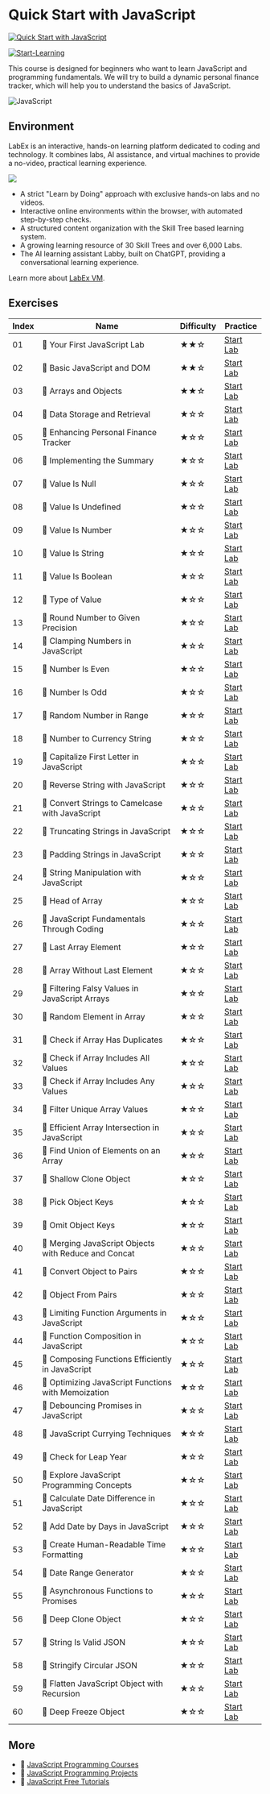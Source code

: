 # Quick Start with JavaScript

[![Quick Start with JavaScript](https://cover-creator.labex.io/quick-start-with-javascript.png)](https://labex.io/courses/quick-start-with-javascript)

[![Start-Learning](https://img.shields.io/badge/Start-Learning-whitesmoke?style=for-the-badge)](https://labex.io/courses/quick-start-with-javascript)

This course is designed for beginners who want to learn JavaScript and programming fundamentals. We will try to build a dynamic personal finance tracker, which will help you to understand the basics of JavaScript.

![JavaScript](https://img.shields.io/badge/JavaScript-whitesmoke?style=for-the-badge&logo=javascript)


## Environment

LabEx is an interactive, hands-on learning platform dedicated to coding and technology. It combines labs, AI assistance, and virtual machines to provide a no-video, practical learning experience.

![](https://tutorial-screenshot.getvm.io/images/vm-1725247253.png)

- A strict "Learn by Doing" approach with exclusive hands-on labs and no videos.
- Interactive online environments within the browser, with automated step-by-step checks.
- A structured content organization with the Skill Tree based learning system.
- A growing learning resource of 30 Skill Trees and over 6,000 Labs.
- The AI learning assistant Labby, built on ChatGPT, providing a conversational learning experience.

Learn more about [LabEx VM](https://support.labex.io/using-labex/virtual-machine).

## Exercises

|   Index | Name                                                 | Difficulty   | Practice                                                                                                                              |
|---------|------------------------------------------------------|--------------|---------------------------------------------------------------------------------------------------------------------------------------|
|      01 | 📖 Your First JavaScript Lab                         | ★★☆          | <a target='_blank' href='https://labex.io/tutorials/your-first-javascript-lab-92948'>Start Lab</a>                                    |
|      02 | 📖 Basic JavaScript and DOM                          | ★★☆          | <a target='_blank' href='https://labex.io/tutorials/javascript-basic-javascript-and-dom-290729'>Start Lab</a>                         |
|      03 | 📖 Arrays and Objects                                | ★★☆          | <a target='_blank' href='https://labex.io/tutorials/javascript-arrays-and-objects-290728'>Start Lab</a>                               |
|      04 | 📖 Data Storage and Retrieval                        | ★☆☆          | <a target='_blank' href='https://labex.io/tutorials/javascript-data-storage-and-retrieval-290730'>Start Lab</a>                       |
|      05 | 📖 Enhancing Personal Finance Tracker                | ★☆☆          | <a target='_blank' href='https://labex.io/tutorials/javascript-enhancing-personal-finance-tracker-290731'>Start Lab</a>               |
|      06 | 📖 Implementing the Summary                          | ★☆☆          | <a target='_blank' href='https://labex.io/tutorials/javascript-implementing-the-summary-290732'>Start Lab</a>                         |
|      07 | 📖 Value Is Null                                     | ★☆☆          | <a target='_blank' href='https://labex.io/tutorials/javascript-value-is-null-28429'>Start Lab</a>                                     |
|      08 | 📖 Value Is Undefined                                | ★☆☆          | <a target='_blank' href='https://labex.io/tutorials/javascript-value-is-undefined-28447'>Start Lab</a>                                |
|      09 | 📖 Value Is Number                                   | ★☆☆          | <a target='_blank' href='https://labex.io/tutorials/javascript-value-is-number-28430'>Start Lab</a>                                   |
|      10 | 📖 Value Is String                                   | ★☆☆          | <a target='_blank' href='https://labex.io/tutorials/javascript-value-is-string-28444'>Start Lab</a>                                   |
|      11 | 📖 Value Is Boolean                                  | ★☆☆          | <a target='_blank' href='https://labex.io/tutorials/javascript-value-is-boolean-28412'>Start Lab</a>                                  |
|      12 | 📖 Type of Value                                     | ★☆☆          | <a target='_blank' href='https://labex.io/tutorials/javascript-type-of-value-28673'>Start Lab</a>                                     |
|      13 | 📖 Round Number to Given Precision                   | ★☆☆          | <a target='_blank' href='https://labex.io/tutorials/round-number-to-given-precision-28605'>Start Lab</a>                              |
|      14 | 📖 Clamping Numbers in JavaScript                    | ★☆☆          | <a target='_blank' href='https://labex.io/tutorials/javascript-clamping-numbers-in-javascript-28196'>Start Lab</a>                    |
|      15 | 📖 Number Is Even                                    | ★☆☆          | <a target='_blank' href='https://labex.io/tutorials/javascript-number-is-even-28419'>Start Lab</a>                                    |
|      16 | 📖 Number Is Odd                                     | ★☆☆          | <a target='_blank' href='https://labex.io/tutorials/javascript-number-is-odd-28433'>Start Lab</a>                                     |
|      17 | 📖 Random Number in Range                            | ★☆☆          | <a target='_blank' href='https://labex.io/tutorials/javascript-random-number-in-range-28574'>Start Lab</a>                            |
|      18 | 📖 Number to Currency String                         | ★☆☆          | <a target='_blank' href='https://labex.io/tutorials/javascript-number-to-currency-string-28516'>Start Lab</a>                         |
|      19 | 📖 Capitalize First Letter in JavaScript             | ★☆☆          | <a target='_blank' href='https://labex.io/tutorials/javascript-capitalize-first-letter-in-javascript-28188'>Start Lab</a>             |
|      20 | 📖 Reverse String with JavaScript                    | ★☆☆          | <a target='_blank' href='https://labex.io/tutorials/javascript-reverse-string-with-javascript-28600'>Start Lab</a>                    |
|      21 | 📖 Convert Strings to Camelcase with JavaScript      | ★☆☆          | <a target='_blank' href='https://labex.io/tutorials/javascript-convert-strings-to-camelcase-with-javascript-28648'>Start Lab</a>      |
|      22 | 📖 Truncating Strings in JavaScript                  | ★☆☆          | <a target='_blank' href='https://labex.io/tutorials/javascript-truncating-strings-in-javascript-28671'>Start Lab</a>                  |
|      23 | 📖 Padding Strings in JavaScript                     | ★☆☆          | <a target='_blank' href='https://labex.io/tutorials/javascript-padding-strings-in-javascript-28537'>Start Lab</a>                     |
|      24 | 📖 String Manipulation with JavaScript               | ★☆☆          | <a target='_blank' href='https://labex.io/tutorials/javascript-string-manipulation-with-javascript-28590'>Start Lab</a>               |
|      25 | 📖 Head of Array                                     | ★☆☆          | <a target='_blank' href='https://labex.io/tutorials/javascript-head-of-array-28145'>Start Lab</a>                                     |
|      26 | 📖 JavaScript Fundamentals Through Coding            | ★☆☆          | <a target='_blank' href='https://labex.io/tutorials/javascript-javascript-fundamentals-through-coding-28156'>Start Lab</a>            |
|      27 | 📖 Last Array Element                                | ★☆☆          | <a target='_blank' href='https://labex.io/tutorials/javascript-last-array-element-28463'>Start Lab</a>                                |
|      28 | 📖 Array Without Last Element                        | ★☆☆          | <a target='_blank' href='https://labex.io/tutorials/javascript-array-without-last-element-28163'>Start Lab</a>                        |
|      29 | 📖 Filtering Falsy Values in JavaScript Arrays       | ★☆☆          | <a target='_blank' href='https://labex.io/tutorials/javascript-filtering-falsy-values-in-javascript-arrays-28204'>Start Lab</a>       |
|      30 | 📖 Random Element in Array                           | ★☆☆          | <a target='_blank' href='https://labex.io/tutorials/javascript-random-element-in-array-28153'>Start Lab</a>                           |
|      31 | 📖 Check if Array Has Duplicates                     | ★☆☆          | <a target='_blank' href='https://labex.io/tutorials/javascript-check-if-array-has-duplicates-28142'>Start Lab</a>                     |
|      32 | 📖 Check if Array Includes All Values                | ★☆☆          | <a target='_blank' href='https://labex.io/tutorials/javascript-check-if-array-includes-all-values-28146'>Start Lab</a>                |
|      33 | 📖 Check if Array Includes Any Values                | ★☆☆          | <a target='_blank' href='https://labex.io/tutorials/javascript-check-if-array-includes-any-values-28147'>Start Lab</a>                |
|      34 | 📖 Filter Unique Array Values                        | ★☆☆          | <a target='_blank' href='https://labex.io/tutorials/javascript-filter-unique-array-values-28299'>Start Lab</a>                        |
|      35 | 📖 Efficient Array Intersection in JavaScript        | ★☆☆          | <a target='_blank' href='https://labex.io/tutorials/javascript-efficient-array-intersection-in-javascript-28148'>Start Lab</a>        |
|      36 | 📖 Find Union of Elements on an Array                | ★☆☆          | <a target='_blank' href='https://labex.io/tutorials/javascript-find-union-of-elements-on-an-array-28161'>Start Lab</a>                |
|      37 | 📖 Shallow Clone Object                              | ★☆☆          | <a target='_blank' href='https://labex.io/tutorials/javascript-shallow-clone-object-28613'>Start Lab</a>                              |
|      38 | 📖 Pick Object Keys                                  | ★☆☆          | <a target='_blank' href='https://labex.io/tutorials/javascript-pick-object-keys-28544'>Start Lab</a>                                  |
|      39 | 📖 Omit Object Keys                                  | ★☆☆          | <a target='_blank' href='https://labex.io/tutorials/javascript-omit-object-keys-28529'>Start Lab</a>                                  |
|      40 | 📖 Merging JavaScript Objects with Reduce and Concat | ★☆☆          | <a target='_blank' href='https://labex.io/tutorials/javascript-merging-javascript-objects-with-reduce-and-concat-28495'>Start Lab</a> |
|      41 | 📖 Convert Object to Pairs                           | ★☆☆          | <a target='_blank' href='https://labex.io/tutorials/javascript-convert-object-to-pairs-28523'>Start Lab</a>                           |
|      42 | 📖 Object From Pairs                                 | ★☆☆          | <a target='_blank' href='https://labex.io/tutorials/javascript-object-from-pairs-28519'>Start Lab</a>                                 |
|      43 | 📖 Limiting Function Arguments in JavaScript         | ★☆☆          | <a target='_blank' href='https://labex.io/tutorials/javascript-limiting-function-arguments-in-javascript-28322'>Start Lab</a>         |
|      44 | 📖 Function Composition in JavaScript                | ★☆☆          | <a target='_blank' href='https://labex.io/tutorials/javascript-function-composition-in-javascript-28208'>Start Lab</a>                |
|      45 | 📖 Composing Functions Efficiently in JavaScript     | ★☆☆          | <a target='_blank' href='https://labex.io/tutorials/javascript-composing-functions-efficiently-in-javascript-28546'>Start Lab</a>     |
|      46 | 📖 Optimizing JavaScript Functions with Memoization  | ★☆☆          | <a target='_blank' href='https://labex.io/tutorials/javascript-optimizing-javascript-functions-with-memoization-28494'>Start Lab</a>  |
|      47 | 📖 Debouncing Promises in JavaScript                 | ★☆☆          | <a target='_blank' href='https://labex.io/tutorials/javascript-debouncing-promises-in-javascript-28257'>Start Lab</a>                 |
|      48 | 📖 JavaScript Currying Techniques                    | ★☆☆          | <a target='_blank' href='https://labex.io/tutorials/javascript-javascript-currying-techniques-28233'>Start Lab</a>                    |
|      49 | 📖 Check for Leap Year                               | ★☆☆          | <a target='_blank' href='https://labex.io/tutorials/javascript-check-for-leap-year-28423'>Start Lab</a>                               |
|      50 | 📖 Explore JavaScript Programming Concepts           | ★☆☆          | <a target='_blank' href='https://labex.io/tutorials/javascript-explore-javascript-programming-concepts-28247'>Start Lab</a>           |
|      51 | 📖 Calculate Date Difference in JavaScript           | ★☆☆          | <a target='_blank' href='https://labex.io/tutorials/javascript-calculate-date-difference-in-javascript-28235'>Start Lab</a>           |
|      52 | 📖 Add Date by Days in JavaScript                    | ★☆☆          | <a target='_blank' href='https://labex.io/tutorials/javascript-add-date-by-days-in-javascript-28123'>Start Lab</a>                    |
|      53 | 📖 Create Human-Readable Time Formatting             | ★☆☆          | <a target='_blank' href='https://labex.io/tutorials/javascript-create-human-readable-time-formatting-28316'>Start Lab</a>             |
|      54 | 📖 Date Range Generator                              | ★☆☆          | <a target='_blank' href='https://labex.io/tutorials/javascript-date-range-generator-28248'>Start Lab</a>                              |
|      55 | 📖 Asynchronous Functions to Promises                | ★☆☆          | <a target='_blank' href='https://labex.io/tutorials/javascript-asynchronous-functions-to-promises-28559'>Start Lab</a>                |
|      56 | 📖 Deep Clone Object                                 | ★☆☆          | <a target='_blank' href='https://labex.io/tutorials/javascript-deep-clone-object-28260'>Start Lab</a>                                 |
|      57 | 📖 String Is Valid JSON                              | ★☆☆          | <a target='_blank' href='https://labex.io/tutorials/javascript-string-is-valid-json-28449'>Start Lab</a>                              |
|      58 | 📖 Stringify Circular JSON                           | ★☆☆          | <a target='_blank' href='https://labex.io/tutorials/javascript-stringify-circular-json-28629'>Start Lab</a>                           |
|      59 | 📖 Flatten JavaScript Object with Recursion          | ★☆☆          | <a target='_blank' href='https://labex.io/tutorials/javascript-flatten-javascript-object-with-recursion-28312'>Start Lab</a>          |
|      60 | 📖 Deep Freeze Object                                | ★☆☆          | <a target='_blank' href='https://labex.io/tutorials/javascript-deep-freeze-object-28263'>Start Lab</a>                                |

## More

- 🔗 [JavaScript Programming Courses](https://github.com/labex-labs/awesome-programming-courses)
- 🔗 [JavaScript Programming Projects](https://github.com/labex-labs/awesome-programming-projects)
- 🔗 [JavaScript Free Tutorials](https://github.com/labex-labs/javascript-free-tutorials)

